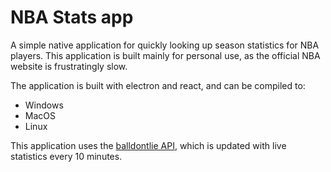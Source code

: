 # NBA Stats app

A simple native application for quickly looking up season statistics for NBA players. This application is built mainly for personal use, as the official NBA website is frustratingly slow.

The application is built with electron and react, and can be compiled to:

- Windows
- MacOS
- Linux

This application uses the [balldontlie API](https://www.balldontlie.io/), which is updated with live statistics every 10 minutes.
